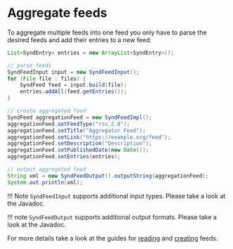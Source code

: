 # Aggregate feeds

To aggregate multiple feeds into one feed you only have to parse the desired
feeds and add their entries to a new feed:

```java
List<SyndEntry> entries = new ArrayList<SyndEntry>();

// parse feeds
SyndFeedInput input = new SyndFeedInput();
for (File file : files) {
    SyndFeed feed = input.build(file);
    entries.addAll(feed.getEntries());
}

// create aggregated feed
SyndFeed aggregationFeed = new SyndFeedImpl();
aggregationFeed.setFeedType("rss_2.0");
aggregationFeed.setTitle("Aggregator Feed");
aggregationFeed.setLink("https://example.org/feed");
aggregationFeed.setDescription("Description");
aggregationFeed.setPublishedDate(new Date());
aggregationFeed.setEntries(entries);

// output aggregated feed
String xml = new SyndFeedOutput().outputString(aggregationFeed);
System.out.println(xml);
```

!!! Note 
    `SyndFeedInput` supports additional input types. Please take a look at the 
    Javadoc.

!!! note 
    `SyndFeedOutput` supports additional output formats. Please take a look at 
    the Javadoc.

For more details take a look at the guides for [reading](read-feed.md) and
[creating](create-feed.md) feeds.